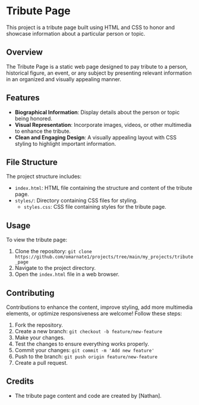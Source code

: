 # Tribute Page

This project is a tribute page built using HTML and CSS to honor and showcase information about a particular person or topic.

## Overview

The Tribute Page is a static web page designed to pay tribute to a person, historical figure, an event, or any subject by presenting relevant information in an organized and visually appealing manner.

## Features

- **Biographical Information**: Display details about the person or topic being honored.
- **Visual Representation**: Incorporate images, videos, or other multimedia to enhance the tribute.
- **Clean and Engaging Design**: A visually appealing layout with CSS styling to highlight important information.

## File Structure

The project structure includes:

- `index.html`: HTML file containing the structure and content of the tribute page.
- `styles/`: Directory containing CSS files for styling.
  - `styles.css`: CSS file containing styles for the tribute page.

## Usage

To view the tribute page:

1. Clone the repository: `git clone https://github.com/omarnate1/projects/tree/main/my_projects/tribute_page`
2. Navigate to the project directory.
3. Open the `index.html` file in a web browser.

## Contributing

Contributions to enhance the content, improve styling, add more multimedia elements, or optimize responsiveness are welcome! Follow these steps:

1. Fork the repository.
2. Create a new branch: `git checkout -b feature/new-feature`
3. Make your changes.
4. Test the changes to ensure everything works properly.
5. Commit your changes: `git commit -m 'Add new feature'`
6. Push to the branch: `git push origin feature/new-feature`
7. Create a pull request.

## Credits

- The tribute page content and code are created by [Nathan].
